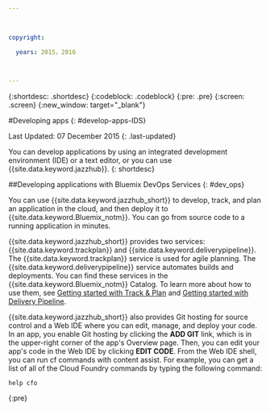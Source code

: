 ```yaml
---

 

copyright:

  years: 2015，2016

 

---
```


{:shortdesc: .shortdesc}
{:codeblock: .codeblock}
{:pre: .pre}
{:screen: .screen}
{:new_window: target="_blank"}

#Developing apps 
{: #develop-apps-IDS}

Last Updated: 07 December 2015
{: .last-updated}

You can develop applications by using an integrated development environment (IDE) or a text editor, or you can use {{site.data.keyword.jazzhub}}. 
{: shortdesc}

##Developing applications with Bluemix DevOps Services
{: #dev_ops}

You can use {{site.data.keyword.jazzhub_short}} to develop, track, and plan an application in the cloud, and then deploy it to {{site.data.keyword.Bluemix_notm}}. You can go from source code to a running application in minutes.  

{{site.data.keyword.jazzhub_short}} provides two services: {{site.data.keyword.trackplan}} and {{site.data.keyword.deliverypipeline}}. The {{site.data.keyword.trackplan}} service is used for agile planning. The {{site.data.keyword.deliverypipeline}} service automates builds and deployments. You can find these services in the {{site.data.keyword.Bluemix_notm}} Catalog. To learn more about how to use them, see [Getting started with Track & Plan](../services/TrackPlan/index.html#gettingstartedtemplate) and [Getting started with Delivery Pipeline](../services/DeliveryPipeline/index.html#getstartwithCD). 

{{site.data.keyword.jazzhub_short}} also provides Git hosting for source control and a Web IDE where you can edit, manage, and deploy your code. In an app, you enable Git hosting by clicking the **ADD GIT** link, which is in the upper-right corner of the app's Overview page. Then, you can edit your app's code in the Web IDE by clicking **EDIT CODE**. From the Web IDE shell, you can run cf commands with content assist. For example, you can get a list of all of the Cloud Foundry commands by typing the following command:  
```
help cfo
```
{:pre}
